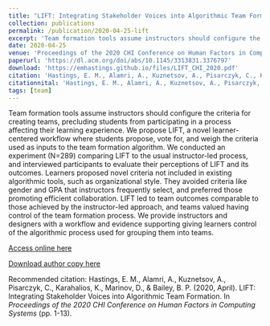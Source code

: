 ```yaml
---
title: "LIFT: Integrating Stakeholder Voices into Algorithmic Team Formation"
collection: publications
permalink: /publication/2020-04-25-lift
excerpt: 'Team formation tools assume instructors should configure the criteria for creating teams, precluding students from participating in a process affecting their learning experience. We propose LIFT, a novel learner-centered workflow where students propose, vote for, and weigh the criteria used as inputs to the team formation algorithm. We conducted an experiment (N=289) comparing LIFT to the usual instructor-led process, and interviewed participants to evaluate their perceptions of LIFT and its outcomes. Learners proposed novel criteria not included in existing algorithmic tools, such as organizational style. They avoided criteria like gender and GPA that instructors frequently select, and preferred those promoting efficient collaboration. LIFT led to team outcomes comparable to those achieved by the instructor-led approach, and teams valued having control of the team formation process. We provide instructors and designers with a workflow and evidence supporting giving learners control of the algorithmic process used for grouping them into teams.'
date: 2020-04-25
venue: 'Proceedings of the 2020 CHI Conference on Human Factors in Computing Systems'
paperurl: 'https://dl.acm.org/doi/abs/10.1145/3313831.3376797'
download: 'https://emhastings.github.io/files/LIFT_CHI_2020.pdf'
citation: 'Hastings, E. M., Alamri, A., Kuznetsov, A., Pisarczyk, C., Karahalios, K., Marinov, D., &amp; Bailey, B. P. (2020, April). LIFT: Integrating Stakeholder Voices into Algorithmic Team Formation. In *Proceedings of the 2020 CHI Conference on Human Factors in Computing Systems* (pp. 1-13).'
citationnital: 'Hastings, E. M., Alamri, A., Kuznetsov, A., Pisarczyk, C., Karahalios, K., Marinov, D., &amp; Bailey, B. P. (2020, April). LIFT: Integrating Stakeholder Voices into Algorithmic Team Formation. In Proceedings of the 2020 CHI Conference on Human Factors in Computing Systems (pp. 1-13).'
tags: [team]
---
```


Team formation tools assume instructors should configure the criteria for creating teams, precluding students from participating in a process affecting their learning experience. We propose LIFT, a novel learner-centered workflow where students propose, vote for, and weigh the criteria used as inputs to the team formation algorithm. We conducted an experiment (N=289) comparing LIFT to the usual instructor-led process, and interviewed participants to evaluate their perceptions of LIFT and its outcomes. Learners proposed novel criteria not included in existing algorithmic tools, such as organizational style. They avoided criteria like gender and GPA that instructors frequently select, and preferred those promoting efficient collaboration. LIFT led to team outcomes comparable to those achieved by the instructor-led approach, and teams valued having control of the team formation process. We provide instructors and designers with a workflow and evidence supporting giving learners control of the algorithmic process used for grouping them into teams.

[Access online here](https://dl.acm.org/doi/abs/10.1145/3313831.3376797)

[Download author copy here](https://emhastings.github.io/files/LIFT_CHI_2020.pdf)

Recommended citation: Hastings, E. M., Alamri, A., Kuznetsov, A., Pisarczyk, C., Karahalios, K., Marinov, D., & Bailey, B. P. (2020, April). LIFT: Integrating Stakeholder Voices into Algorithmic Team Formation. In *Proceedings of the 2020 CHI Conference on Human Factors in Computing Systems* (pp. 1-13).